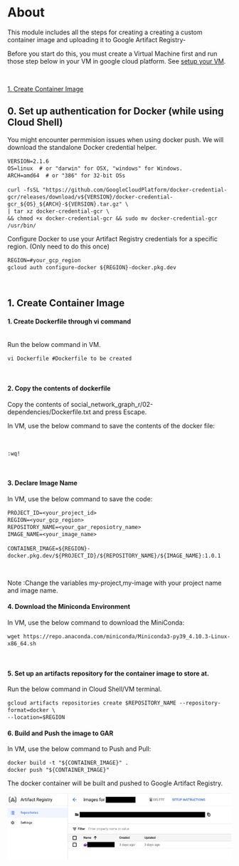 # About

This module includes all the steps for creating a creating a custom container image and uploading it to Google Artifact Registry-
<br>


Before you start do this, you must create a Virtual Machine first and run those step below in your VM in google cloud platform. See [setup your VM](../instructions/create_vm.md).

<br>


[1. Create Container Image](04-create-docker-image.md#1-create-container-image)<br>

## 0. Set up authentication for Docker (while using Cloud Shell)
You might encounter permmision issues when using docker push. We will download the standalone Docker credential helper.
```
VERSION=2.1.6
OS=linux  # or "darwin" for OSX, "windows" for Windows.
ARCH=amd64  # or "386" for 32-bit OSs

curl -fsSL "https://github.com/GoogleCloudPlatform/docker-credential-gcr/releases/download/v${VERSION}/docker-credential-gcr_${OS}_${ARCH}-${VERSION}.tar.gz" \
| tar xz docker-credential-gcr \
&& chmod +x docker-credential-gcr && sudo mv docker-credential-gcr /usr/bin/
```
Configure Docker to use your Artifact Registry credentials for a specific region. (Only need to do this once)
```
REGION=#your_gcp_region
gcloud auth configure-docker ${REGION}-docker.pkg.dev
```

<br>

## 1. Create Container Image 

#### 1. Create Dockerfile through vi command

<br>
Run the below command in VM.

```
vi Dockerfile #Dockerfile to be created

```

<br>


#### 2. Copy the contents of dockerfile

Copy the contents of  social_network_graph_r/02-dependencies/Dockerfile.txt and press Escape.


In VM, use the below command to save the contents of the docker file:

<br>

```
:wq!
```
<br>

#### 3. Declare Image Name


In VM, use the below command to save the code:
<br>

```
PROJECT_ID=<your_project_id>
REGION=<your_gcp_region>
REPOSITORY_NAME=<your_gar_reposiotry_name>
IMAGE_NAME=<your_image_name>

CONTAINER_IMAGE=${REGION}-docker.pkg.dev/${PROJECT_ID}/${REPOSITORY_NAME}/${IMAGE_NAME}:1.0.1
```
<br>

Note :Change the variables my-project,my-image with your project name and image name.

#### 4. Download the Miniconda Environment


In VM, use the below command to download the MiniConda:
<br>
```
wget https://repo.anaconda.com/miniconda/Miniconda3-py39_4.10.3-Linux-x86_64.sh
```
<br>

#### 5. Set up an artifacts repository for the container image to store at.

Run the below command in Cloud Shell/VM terminal.

```
gcloud artifacts repositories create $REPOSITORY_NAME --repository-format=docker \
--location=$REGION
```

#### 6. Build and Push the image to GAR


In VM, use the below command to Push and Pull:
<br>
```
docker build -t "${CONTAINER_IMAGE}" .
docker push "${CONTAINER_IMAGE}"

```

The docker container will be built and pushed to Google Artifact Registry.

<kbd>
<img src=../images/di_2.png />
</kbd>

<br>
